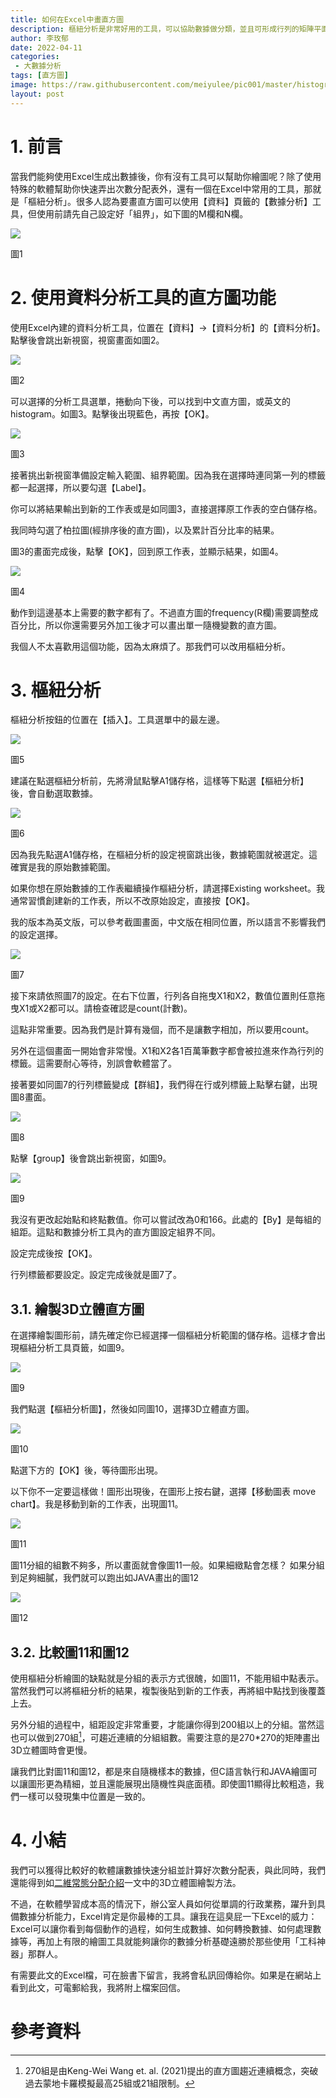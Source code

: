 ```yaml
---
title: 如何在Excel中畫直方圖
description: 樞紐分析是非常好用的工具，可以協助數據做分類，並且可形成行列的矩陣平面，無論是畫單一隨機變數的分布直方圖或是二隨機變數的聯合分布直方圖都很好用。
author: 李玫郁
date: 2022-04-11
categories:
 - 大數據分析
tags: [直方圖]
image: https://raw.githubusercontent.com/meiyulee/pic001/master/histogram/histogram_032.JPG
layout: post
---
```


# 1. 前言

當我們能夠使用Excel生成出數據後，你有沒有工具可以幫助你繪圖呢？除了使用特殊的軟體幫助你快速弄出次數分配表外，還有一個在Excel中常用的工具，那就是「樞紐分析」。很多人認為要畫直方圖可以使用【資料】頁籤的【數據分析】工具，但使用前請先自己設定好「組界」，如下圖的M欄和N欄。

![](https://raw.githubusercontent.com/meiyulee/pic001/master/histogram/histogram_021.JPG)

圖1

# 2. 使用資料分析工具的直方圖功能

使用Excel內建的資料分析工具，位置在【資料】→【資料分析】的【資料分析】。點擊後會跳出新視窗，視窗畫面如圖2。

![](https://raw.githubusercontent.com/meiyulee/pic001/master/histogram/histogram_022.JPG)

圖2

可以選擇的分析工具選單，捲動向下後，可以找到中文直方圖，或英文的histogram。如圖3。點擊後出現藍色，再按【OK】。

![](https://raw.githubusercontent.com/meiyulee/pic001/master/histogram/histogram_023.JPG)

圖3

接著挑出新視窗準備設定輸入範圍、組界範圍。因為我在選擇時連同第一列的標籤都一起選擇，所以要勾選【Label】。

你可以將結果輸出到新的工作表或是如同圖3，直接選擇原工作表的空白儲存格。

我同時勾選了柏拉圖(經排序後的直方圖)，以及累計百分比率的結果。

圖3的畫面完成後，點擊【OK】，回到原工作表，並顯示結果，如圖4。

![](https://raw.githubusercontent.com/meiyulee/pic001/master/histogram/histogram_024.JPG)

圖4

動作到這邊基本上需要的數字都有了。不過直方圖的frequency(R欄)需要調整成百分比，所以你還需要另外加工後才可以畫出單一隨機變數的直方圖。

我個人不太喜歡用這個功能，因為太麻煩了。那我們可以改用樞紐分析。

# 3. 樞紐分析

樞紐分析按鈕的位置在【插入】。工具選單中的最左邊。

![](https://raw.githubusercontent.com/meiyulee/pic001/master/histogram/histogram_025.JPG)

圖5

建議在點選樞紐分析前，先將滑鼠點擊A1儲存格，這樣等下點選【樞紐分析】後，會自動選取數據。

![](https://raw.githubusercontent.com/meiyulee/pic001/master/histogram/histogram_026.JPG)

圖6

因為我先點選A1儲存格，在樞紐分析的設定視窗跳出後，數據範圍就被選定。這確實是我的原始數據範圍。

如果你想在原始數據的工作表繼續操作樞紐分析，請選擇Existing worksheet。我通常習慣創建新的工作表，所以不改原始設定，直接按【OK】。

我的版本為英文版，可以參考截圖畫面，中文版在相同位置，所以語言不影響我們的設定選擇。

![](https://raw.githubusercontent.com/meiyulee/pic001/master/histogram/histogram_027.JPG)

圖7

接下來請依照圖7的設定。在右下位置，行列各自拖曳X1和X2，數值位置則任意拖曳X1或X2都可以。請檢查確認是count(計數)。

這點非常重要。因為我們是計算有幾個，而不是讓數字相加，所以要用count。

另外在這個畫面一開始會非常慢。X1和X2各1百萬筆數字都會被拉進來作為行列的標籤。這需要耐心等待，別誤會軟體當了。

接著要如同圖7的行列標籤變成【群組】，我們得在行或列標籤上點擊右鍵，出現圖8畫面。

![](https://raw.githubusercontent.com/meiyulee/pic001/master/histogram/histogram_028.JPG)

圖8

點擊【group】後會跳出新視窗，如圖9。

![](https://raw.githubusercontent.com/meiyulee/pic001/master/histogram/histogram_029.JPG)

圖9

我沒有更改起始點和終點數值。你可以嘗試改為0和166。此處的【By】是每組的組距。這點和數據分析工具內的直方圖設定組界不同。

設定完成後按【OK】。

行列標籤都要設定。設定完成後就是圖7了。

## 3.1. 繪製3D立體直方圖

在選擇繪製圖形前，請先確定你已經選擇一個樞紐分析範圍的儲存格。這樣才會出現樞紐分析工具頁籤，如圖9。

![](https://raw.githubusercontent.com/meiyulee/pic001/master/histogram/histogram_030.JPG)

圖9

我們點選【樞紐分析圖】，然後如同圖10，選擇3D立體直方圖。

![](https://raw.githubusercontent.com/meiyulee/pic001/master/histogram/histogram_031.JPG)

圖10

點選下方的【OK】後，等待圖形出現。

以下你不一定要這樣做！圖形出現後，在圖形上按右鍵，選擇【移動圖表 move chart】。我是移動到新的工作表，出現圖11。

![](https://raw.githubusercontent.com/meiyulee/pic001/master/histogram/histogram_032.JPG)

圖11

圖11分組的組數不夠多，所以畫面就會像圖11一般。如果細緻點會怎樣？
如果分組到足夠細膩，我們就可以跑出如JAVA畫出的圖12

![](https://raw.githubusercontent.com/meiyulee/pic001/master/histogram/joint_001.JPG)

圖12

## 3.2. 比較圖11和圖12

使用樞紐分析繪圖的缺點就是分組的表示方式很醜，如圖11，不能用組中點表示。當然我們可以將樞紐分析的結果，複製後貼到新的工作表，再將組中點找到後覆蓋上去。

另外分組的過程中，組距設定非常重要，才能讓你得到200組以上的分組。當然這也可以做到270組[^1]，可趨近連續的分組組數。需要注意的是270*270的矩陣畫出3D立體圖時會更慢。

讓我們比對圖11和圖12，都是來自隨機樣本的數據，但C語言執行和JAVA繪圖可以讓圖形更為精細，並且還能展現出隨機性與底面積。即使圖11顯得比較粗造，我們一樣可以發現集中位置是一致的。

# 4. 小結

我們可以獲得比較好的軟體讓數據快速分組並計算好次數分配表，與此同時，我們還能得到如[二維常態分配介紹](https://meiyulee.github.io/leetalk/2022/04/08/bivariate-normal)一文中的3D立體圖繪製方法。

不過，在軟體學習成本高的情況下，辦公室人員如何從單調的行政業務，躍升到具備數據分析能力，Excel肯定是你最棒的工具。讓我在這臭屁一下Excel的威力：Excel可以讓你看到每個動作的過程，如何生成數據、如何轉換數據、如何處理數據等，再加上有限的繪圖工具就能夠讓你的數據分析基礎遠勝於那些使用「工科神器」那群人。

有需要此文的Excel檔，可在臉書下留言，我將會私訊回傳給你。如果是在網站上看到此文，可電郵給我，我將附上檔案回信。

# 參考資料

[^1]: 270組是由Keng-Wei Wang et. al. (2021)提出的直方圖趨近連續概念，突破過去蒙地卡羅模擬最高25組或21組限制。